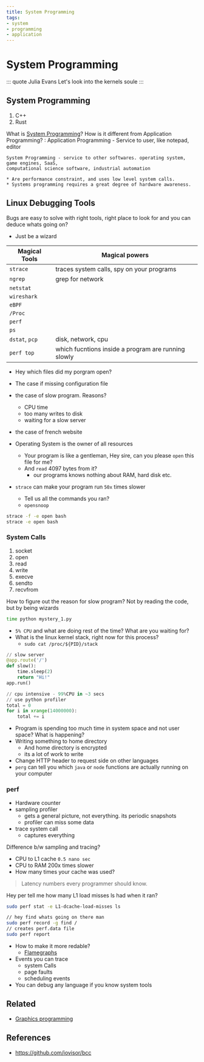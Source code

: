```yaml
---
title: System Programming
tags:
- system
- programming
- application
---
```


# System Programming

<TagLinks />

::: quote Julia Evans
Let's look into the kernels soule
:::

## System Programming

1. C++
2. Rust

What is [System Programming]? How is it different from Application Programming?
:   Application Programming - Service to user, like notepad, editor

    System Programming - service to other softwares. operating system, game engines, SaaS,
    computational science software, industrial automation

    * Are performance constraint, and uses low level system calls.
    * Systems programming requires a great degree of hardware awareness.

## Linux Debugging Tools

Bugs are easy to solve with right tools, right place to look for and you can deduce whats going on?

* Just be a wizard

Magical Tools | Magical powers
--------------|-------------------
`strace`      | traces system calls, spy on your programs |
`ngrep`       | grep for network |
`netstat`     | |
`wireshark`   | |
`eBPF`        | |
`/Proc`       | |
`perf`        | |
`ps`          | |
`dstat`, `pcp` | disk, network, cpu|
`perf top`    | which fucntions inside a program are running slowly |

* Hey which files did my porgram open?
* The case if missing configuration file
* the case of slow program. Reasons?
  * CPU time
  * too many writes to disk
  * waiting for a slow server
* the case of french website

* Operating System is the owner of all resources
  * Your program is like a gentleman, Hey sire, can you please `open` this file for me?
  * And `read` 4097 bytes from it?
    * our programs knows nothing about RAM, hard disk etc.
* `strace` can make your program run `50x` times slower
  * Tell us all the commands you ran?
  * `opensnoop`

```bash
strace -f -e open bash
strace -e open bash
```

### System Calls

1. socket
2. open
3. read
4. write
5. execve
6. sendto
7. recvfrom

How to figure out the reason for slow program? Not by reading the code, but by being wizards

```bash
time python mystery_1.py
```

* `5% CPU` and what are doing rest of the time? What are you waiting for?
* What is the linux kernel stack, right now for this process?
  * `sudo cat /proc/${PID}/stack`

```py
// slow server
@app.route('/')
def slow():
    time.sleep(2)
    return "Hi!"
app.run()

// cpu intensive - 99%CPU in ~3 secs
// use python profiler
total = 0
for i in xrange(14000000):
    total += i
```

* Program is spending too much time in system space and not user space? What is happening?
* Writing something to home directory
  * And home directory is encrypted
  * its a lot of work to write
* Change HTTP header to request side on other languages
* `perg` can tell you which `java` or `node` functions are actually running on your computer

### perf

* Hardware counter
* sampling profiler
  * gets a general picture, not everything. its periodic snapshots
  * profiler can miss some data
* trace system call
  * captures everything

Difference b/w sampling and tracing?

* CPU to L1 cache `0.5 nano sec`
* CPU to RAM 200x times slower
* How many times your cache was used?

> Latency numbers every programmer should know.

Hey per tell me how many L1 load misses ls had when it ran?
```bash
sudo perf stat -e L1-dcache-load-misses ls

// hey find whats going on there man
sudo perf record -g find /
// creates perf.data file
sudo perf report
```

* How to make it more redable?
  * [Flamegraphs](http://www.brendangregg.com/flamegraphs.html)
* Events you can trace
  * system Calls
  * page faults
  * scheduling events
* You can debug any language if you know system tools


## Related

* [Graphics programming](/programming/graphics.md)

[System Programming]: https://en.wikipedia.org/wiki/System_programming_language

## References

* https://github.com/iovisor/bcc

<Footer />
